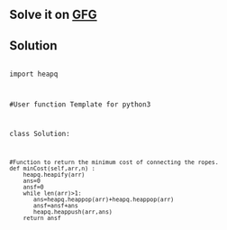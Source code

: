 <h2>Solve it on <a href="https://www.geeksforgeeks.org/problems/minimum-cost-of-ropes-1587115620/1">GFG</a></h2>
<h2>Solution</h2>
<code>
import heapq
</code>
<code>

#User function Template for python3

class Solution:

    #Function to return the minimum cost of connecting the ropes.
    def minCost(self,arr,n) :
        heapq.heapify(arr)
        ans=0
        ansf=0
        while len(arr)>1:
           ans=heapq.heappop(arr)+heapq.heappop(arr)
           ansf=ansf+ans
           heapq.heappush(arr,ans)
        return ansf
</code>
